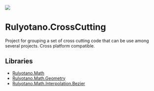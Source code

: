 <img src="https://img.shields.io/github/last-commit/rulyotano/Rulyotano.CrossCutting?logo=github"/>

# Rulyotano.CrossCutting
Project for grouping a set of cross cutting code that can be use among several projects. Cross platform compatible.

## Libraries
- [Rulyotano.Math](https://github.com/rulyotano/Rulyotano.CrossCutting/tree/main/src/Rulyotano.Math)
- [Rulyotano.Math.Geometry](https://github.com/rulyotano/Rulyotano.CrossCutting/tree/main/src/Rulyotano.Math.Geometry)
- [Rulyotano.Math.Interpolation.Bezier](https://github.com/rulyotano/Rulyotano.CrossCutting/tree/main/src/Rulyotano.Math.Interpolation.Bezier)
